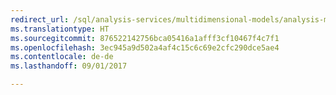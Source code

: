 ```yaml
---
redirect_url: /sql/analysis-services/multidimensional-models/analysis-management-objects/amo-classes-introduction
ms.translationtype: HT
ms.sourcegitcommit: 876522142756bca05416a1afff3cf10467f4c7f1
ms.openlocfilehash: 3ec945a9d502a4af4c15c6c69e2cfc290dce5ae4
ms.contentlocale: de-de
ms.lasthandoff: 09/01/2017

---
```


